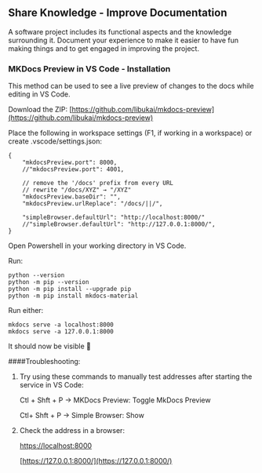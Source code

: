 ## Share Knowledge - Improve Documentation

A software project includes its functional aspects and the knowledge surrounding it. Document your experience to make it easier to have fun making things and to get engaged in improving the project.

### MKDocs Preview in VS Code - Installation

This method can be used to see a live preview of changes to the docs while editing in VS Code.

Download the ZIP: [https://github.com/libukai/mkdocs-preview](https://github.com/libukai/mkdocs-preview)

Place the following in workspace settings (F1, if working in a workspace) or create .vscode/settings.json:

	{
		"mkdocsPreview.port": 8000,
		//"mkdocsPreview.port": 4001,
		
		// remove the '/docs' prefix from every URL
		// rewrite "/docs/XYZ" → "/XYZ"
		"mkdocsPreview.baseDir": "",
		"mkdocsPreview.urlReplace": "/docs/||/",

		"simpleBrowser.defaultUrl": "http://localhost:8000/"
		//"simpleBrowser.defaultUrl": "http://127.0.0.1:8000/",
	}

Open Powershell in your working directory in VS Code.

Run:

	python --version
	python -m pip --version
	python -m pip install --upgrade pip
	python -m pip install mkdocs-material

Run either:

	mkdocs serve -a localhost:8000
	mkdocs serve -a 127.0.0.1:8000

It should now be visible 🐉
	

####Troubleshooting:
1. Try using these commands to manually test addresses after starting the service in VS Code:

	Ctl + Shft + P -> MKDocs Preview: Toggle MkDocs Preview

	Ctl+ Shft + P -> Simple Browser: Show

2. Check the address in a browser:

	[https://localhost:8000](https://localhost:8000)

	[https://127.0.0.1:8000/](https://127.0.0.1:8000/)